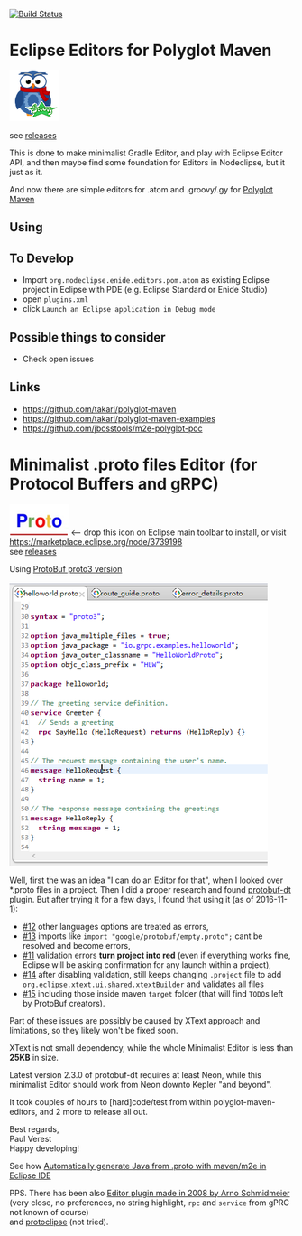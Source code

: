 
[![Build Status](https://secure.travis-ci.org/Enide/polyglot-maven-editors.png)](http://travis-ci.org/Enide/polyglot-maven-editors)

# Eclipse Editors for Polyglot Maven

![](images/maven-owl-groovy.png)

see [releases](https://github.com/Enide/polyglot-maven-editors/releases)

This is done to make minimalist Gradle Editor,
and play with Eclipse Editor API,
and then maybe find some foundation for Editors in Nodeclipse, but it just as it.

And now there are simple editors for .atom and .groovy/.gy for [Polyglot Maven](https://github.com/takari/polyglot-maven)


## Using


## To Develop

- Import `org.nodeclipse.enide.editors.pom.atom` as existing Eclipse project in Eclipse with PDE (e.g. Eclipse Standard or Enide Studio)
- open `plugins.xml`
- click `Launch an Eclipse application in Debug mode`

## Possible things to consider

- Check open issues
 
## Links
 
- https://github.com/takari/polyglot-maven
- https://github.com/takari/polyglot-maven-examples
- https://github.com/jbosstools/m2e-polyglot-poc

# Minimalist .proto files Editor (for Protocol Buffers and gRPC)

[![](images/protoEditor-logo.png)](http://marketplace.eclipse.org/marketplace-client-intro?mpc_install=3146377) <-- drop this icon on Eclipse main toolbar to install, or visit <https://marketplace.eclipse.org/node/3739198>  
see [releases](https://github.com/Enide/polyglot-maven-editors/releases)

Using [ProtoBuf proto3 version](https://developers.google.com/protocol-buffers/docs/proto3)

![](images/Minimalist-proto-files-Editor-screenshot.png)

Well, first the was an idea "I can do an Editor for that", when I looked over *.proto files in a project.
Then I did a proper research and found [protobuf-dt](https://github.com/google/protobuf-dt) plugin.
But after trying it for a few days, I found that using it (as of 2016-11-1):

- [#12](https://github.com/google/protobuf-dt/issues/12) other languages options are treated as errors,
- [#13](https://github.com/google/protobuf-dt/issues/13) imports like `import "google/protobuf/empty.proto";` cant be resolved and become errors, 
- [#11](https://github.com/google/protobuf-dt/issues/11) validation errors **turn project into red** (even if everything works fine, Eclipse will be asking confirmation for any launch within a project),
- [#14](https://github.com/google/protobuf-dt/issues/14) after disabling validation, still keeps changing `.project` file to add `org.eclipse.xtext.ui.shared.xtextBuilder`
and validates all files
- [#15](https://github.com/google/protobuf-dt/issues/15) including those inside maven `target` folder (that will find `TODO`s left by ProtoBuf creators).

Part of these issues are possibly be caused by XText approach and limitations, so they likely won't be fixed soon.

XText is not small dependency, while the whole Minimalist Editor is less than **25KB** in size.

Latest version 2.3.0 of protobuf-dt requires at least Neon, while this minimalist Editor should work from Neon downto Kepler "and beyond".

It took couples of hours to [hard]code/test from within polyglot-maven-editors,
and 2 more to release all out.

Best regards,  
Paul Verest  
Happy developing!  

See how [Automatically generate Java from .proto with maven/m2e in Eclipse IDE](http://stackoverflow.com/questions/40426366/automatically-generate-java-from-proto-with-maven-m2e-in-eclipse-ide)

PPS. There has been also [Editor plugin made in 2008 by Arno Schmidmeier](https://arno.blogger.de/stories/1191168/) (very close, no preferences, no string highlight, `rpc` and `service` from gPRC not known of course)   
and [protoclipse](https://code.google.com/archive/p/protoclipse) (not tried).


